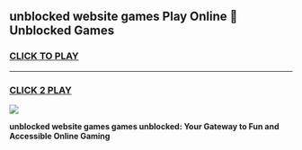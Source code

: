 
## unblocked website games Play Online 👋 Unblocked Games
<h3>
<a href="https://premium.freeplayer.one?title=unblocked_website_games&ref=19F">CLICK TO PLAY</a></h3>
<hr>

<h3>
<a href="https://premium.freeplayer.one?title=unblocked_website_games&ref=19F">CLICK 2 PLAY</a>
  
</h3>

<a href="https://premium.freeplayer.one?title=unblocked_website_games&ref=19F"><img src="https://clearcache.store/games.png"></a>


**unblocked website games games unblocked: Your Gateway to Fun and Accessible Online Gaming**
